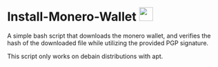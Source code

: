 # Install-Monero-Wallet <img src="https://avatars.githubusercontent.com/u/7450663?s=200&v=4&raw=true" width="32" height="32">
A simple bash script that downloads the monero wallet, and verifies the hash of the downloaded file while utilizing the provided PGP signature.

This script only works on debain distributions with apt.
